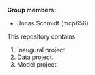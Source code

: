 **Group members:**
- Jonas Schmidt (mcp656)

This repository contains  
1. Inaugural project. 
2. Data project.
3. Model project.
